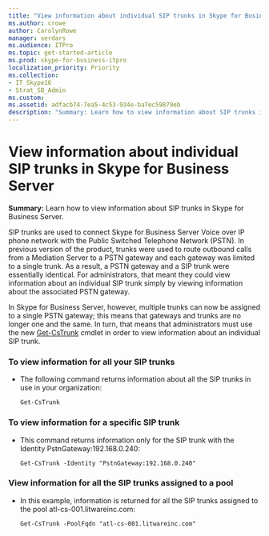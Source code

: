 ```yaml
---
title: "View information about individual SIP trunks in Skype for Business Server"
ms.author: crowe
author: CarolynRowe
manager: serdars
ms.audience: ITPro
ms.topic: get-started-article
ms.prod: skype-for-business-itpro
localization_priority: Priority
ms.collection: 
- IT_Skype16
- Strat_SB_Admin
ms.custom: 
ms.assetid: adfacb74-7ea5-4c53-934e-ba7ec59879eb
description: "Summary: Learn how to view information about SIP trunks in Skype for Business Server."
---
```


# View information about individual SIP trunks in Skype for Business Server
 
**Summary:** Learn how to view information about SIP trunks in Skype for Business Server.
  
SIP trunks are used to connect Skype for Business Server Voice over IP phone network with the Public Switched Telephone Network (PSTN). In previous version of the product, trunks were used to route outbound calls from a Mediation Server to a PSTN gateway and each gateway was limited to a single trunk. As a result, a PSTN gateway and a SIP trunk were essentially identical. For administrators, that meant they could view information about an individual SIP trunk simply by viewing information about the associated PSTN gateway.
  
In Skype for Business Server, however, multiple trunks can now be assigned to a single PSTN gateway; this means that gateways and trunks are no longer one and the same. In turn, that means that administrators must use the new [Get-CsTrunk](https://docs.microsoft.com/powershell/module/skype/get-cstrunk?view=skype-ps) cmdlet in order to view information about an individual SIP trunk.
  
### To view information for all your SIP trunks

- The following command returns information about all the SIP trunks in use in your organization:
    
  ```
  Get-CsTrunk
  ```

### To view information for a specific SIP trunk

- This command returns information only for the SIP trunk with the Identity PstnGateway:192.168.0.240:
    
  ```
  Get-CsTrunk -Identity "PstnGateway:192.168.0.240"
  ```

### View information for all the SIP trunks assigned to a pool

- In this example, information is returned for all the SIP trunks assigned to the pool atl-cs-001.litwareinc.com:
    
  ```
  Get-CsTrunk -PoolFqdn "atl-cs-001.litwareinc.com"
  ```